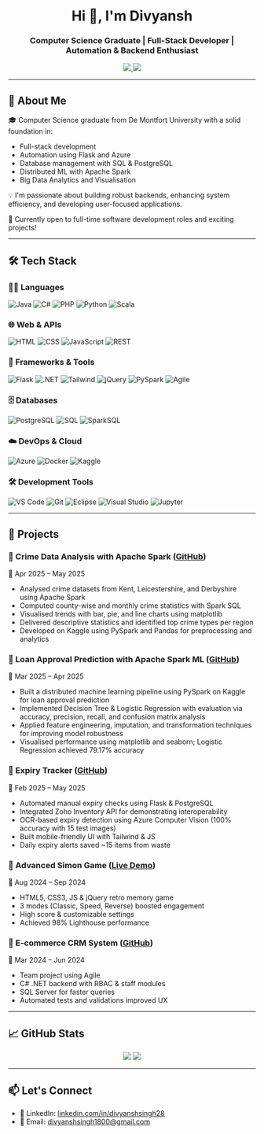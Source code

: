 <h1 align="center">Hi 👋, I'm Divyansh </h1>
<h3 align="center">Computer Science Graduate | Full-Stack Developer | Automation & Backend Enthusiast</h3>

<p align="center">
  <a href="https://www.linkedin.com/in/divyanshsingh28/" target="_blank">
    <img src="https://img.shields.io/badge/-LinkedIn-blue?logo=linkedin&style=for-the-badge" />
  </a>
  <a href="mailto:divyanshsingh1800@gmail.com">
    <img src="https://img.shields.io/badge/-Email-red?style=for-the-badge&logo=gmail&logoColor=white" />
  </a>
</p>

---

## 🧠 About Me

🎓 Computer Science graduate from De Montfort University with a solid foundation in:
- Full-stack development
- Automation using Flask and Azure
- Database management with SQL & PostgreSQL
- Distributed ML with Apache Spark
- Big Data Analytics and Visualisation

💡 I'm passionate about building robust backends, enhancing system efficiency, and developing user-focused applications.

🚀 Currently open to full-time software development roles and exciting projects!

---

## 🛠️ Tech Stack

### 👨‍💻 Languages
![Java](https://skillicons.dev/icons?i=java)
![C#](https://skillicons.dev/icons?i=cs)
![PHP](https://skillicons.dev/icons?i=php)
![Python](https://skillicons.dev/icons?i=python)
![Scala](https://img.shields.io/badge/Scala-red?style=for-the-badge&logo=scala&logoColor=white)

### 🌐 Web & APIs
![HTML](https://skillicons.dev/icons?i=html)
![CSS](https://skillicons.dev/icons?i=css)
![JavaScript](https://skillicons.dev/icons?i=js)
![REST](https://img.shields.io/badge/REST%20APIs-007ACC?style=for-the-badge)

### 🔧 Frameworks & Tools
![Flask](https://skillicons.dev/icons?i=flask)
![.NET](https://img.shields.io/badge/.NET-512BD4?style=for-the-badge&logo=dotnet&logoColor=white)
![Tailwind](https://skillicons.dev/icons?i=tailwind)
![jQuery](https://img.shields.io/badge/jQuery-0769AD?style=for-the-badge&logo=jquery&logoColor=white)
![PySpark](https://img.shields.io/badge/PySpark-FC8122?style=for-the-badge&logo=apachespark&logoColor=white)
![Agile](https://img.shields.io/badge/Agile-Practices-yellowgreen?style=for-the-badge)

### 🗄️ Databases
![PostgreSQL](https://skillicons.dev/icons?i=postgres)
![SQL](https://img.shields.io/badge/SQL-4479A1?style=for-the-badge)
![SparkSQL](https://img.shields.io/badge/Spark_SQL-FEAA2D?style=for-the-badge&logo=apachespark&logoColor=white)

### ☁️ DevOps & Cloud
![Azure](https://img.shields.io/badge/Azure_Computer_Vision-0078D4?style=for-the-badge&logo=microsoftazure&logoColor=white)
![Docker](https://skillicons.dev/icons?i=docker)
![Kaggle](https://img.shields.io/badge/Kaggle-20BEFF?style=for-the-badge&logo=kaggle&logoColor=white)

### 🛠️ Development Tools
![VS Code](https://skillicons.dev/icons?i=vscode)
![Git](https://skillicons.dev/icons?i=git)
![Eclipse](https://skillicons.dev/icons?i=eclipse)
![Visual Studio](https://img.shields.io/badge/Visual_Studio-5C2D91?style=for-the-badge&logo=visualstudio&logoColor=white)
![Jupyter](https://skillicons.dev/icons?i=jupyter)

---

## 🚀 Projects

### 🔹 Crime Data Analysis with Apache Spark ([GitHub](https://github.com/Divyansnh/CTEC3702-Crime-Data-Spark-Analysis))
📅 Apr 2025 – May 2025  
- Analysed crime datasets from Kent, Leicestershire, and Derbyshire using Apache Spark
- Computed county-wise and monthly crime statistics with Spark SQL
- Visualised trends with bar, pie, and line charts using matplotlib
- Delivered descriptive statistics and identified top crime types per region
- Developed on Kaggle using PySpark and Pandas for preprocessing and analytics

### 🔹 Loan Approval Prediction with Apache Spark ML ([GitHub](https://github.com/Divyansnh/CTEC3702-Loan-Prediction-Spark-ML))
📅 Mar 2025 – Apr 2025  
- Built a distributed machine learning pipeline using PySpark on Kaggle for loan approval prediction  
- Implemented Decision Tree & Logistic Regression with evaluation via accuracy, precision, recall, and confusion matrix analysis  
- Applied feature engineering, imputation, and transformation techniques for improving model robustness  
- Visualised performance using matplotlib and seaborn; Logistic Regression achieved 79.17% accuracy  

### 🔹 Expiry Tracker ([GitHub](https://github.com/Divyansnh/expiry_tracker_final))
📅 Feb 2025 – May 2025  
- Automated manual expiry checks using Flask & PostgreSQL
- Integrated Zoho Inventory API for demonstrating interoperability
- OCR-based expiry detection using Azure Computer Vision (100% accuracy with 15 test images)
- Built mobile-friendly UI with Tailwind & JS
- Daily expiry alerts saved ~15 items from waste

### 🔹 Advanced Simon Game ([Live Demo](https://divyansnh.github.io/Simon-Game/))
📅 Aug 2024 – Sep 2024  
- HTML5, CSS3, JS & jQuery retro memory game
- 3 modes (Classic, Speed, Reverse) boosted engagement
- High score & customizable settings
- Achieved 98% Lighthouse performance

### 🔹 E-commerce CRM System ([GitHub](https://github.com/Divyansnh/E-Commerce-Website))
📅 Mar 2024 – Jun 2024  
- Team project using Agile
- C# .NET backend with RBAC & staff modules
- SQL Server for faster queries
- Automated tests and validations improved UX

---

## 📈 GitHub Stats

<p align="center">
  <img src="https://github-readme-stats.vercel.app/api?username=Divyansnh&show_icons=true&theme=radical" />
  <img src="https://github-readme-streak-stats.herokuapp.com/?user=Divyansnh&theme=radical" />
</p>

---

## 📫 Let's Connect
 
- 💼 LinkedIn: [linkedin.com/in/divyanshsingh28](https://www.linkedin.com/in/divyanshsingh28/)  
- 📧 Email: divyanshsingh1800@gmail.com

